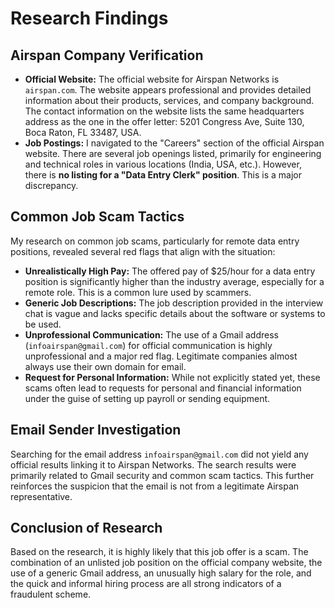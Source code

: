 
# Research Findings

## Airspan Company Verification

*   **Official Website:** The official website for Airspan Networks is `airspan.com`. The website appears professional and provides detailed information about their products, services, and company background. The contact information on the website lists the same headquarters address as the one in the offer letter: 5201 Congress Ave, Suite 130, Boca Raton, FL 33487, USA.
*   **Job Postings:** I navigated to the "Careers" section of the official Airspan website. There are several job openings listed, primarily for engineering and technical roles in various locations (India, USA, etc.). However, there is **no listing for a "Data Entry Clerk" position**. This is a major discrepancy.

## Common Job Scam Tactics

My research on common job scams, particularly for remote data entry positions, revealed several red flags that align with the situation:

*   **Unrealistically High Pay:** The offered pay of $25/hour for a data entry position is significantly higher than the industry average, especially for a remote role. This is a common lure used by scammers.
*   **Generic Job Descriptions:** The job description provided in the interview chat is vague and lacks specific details about the software or systems to be used.
*   **Unprofessional Communication:** The use of a Gmail address (`infoairspan@gmail.com`) for official communication is highly unprofessional and a major red flag. Legitimate companies almost always use their own domain for email.
*   **Request for Personal Information:** While not explicitly stated yet, these scams often lead to requests for personal and financial information under the guise of setting up payroll or sending equipment.

## Email Sender Investigation

Searching for the email address `infoairspan@gmail.com` did not yield any official results linking it to Airspan Networks. The search results were primarily related to Gmail security and common scam tactics. This further reinforces the suspicion that the email is not from a legitimate Airspan representative.

## Conclusion of Research

Based on the research, it is highly likely that this job offer is a scam. The combination of an unlisted job position on the official company website, the use of a generic Gmail address, an unusually high salary for the role, and the quick and informal hiring process are all strong indicators of a fraudulent scheme.

